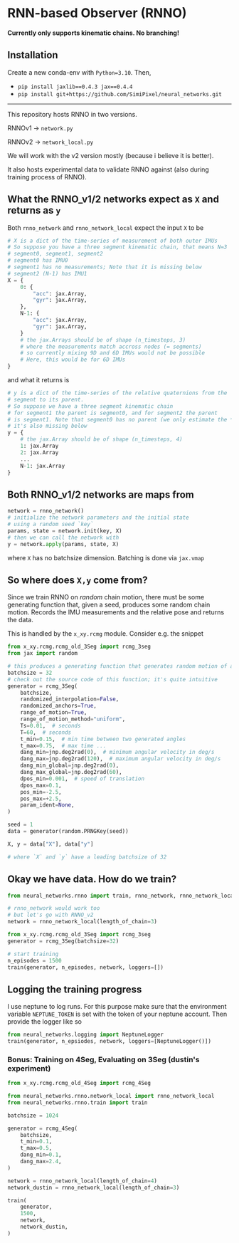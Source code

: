 # RNN-based Observer (RNNO)

**Currently only supports kinematic chains. No branching!**

## Installation

Create a new conda-env with `Python=3.10`.
Then,
- `pip install jaxlib==0.4.3 jax==0.4.4` 
- `pip install git+https://github.com/SimiPixel/neural_networks.git`

---

This repository hosts RNNO in two versions.

RNNOv1 -> `network.py`

RNNOv2 -> `network_local.py`

We will work with the v2 version mostly (because i believe it is better).

It also hosts experimental data to validate RNNO against (also during training process of RNNO).

## What the RNNO_v1/2 networks expect as `X` and returns as `y`
Both `rnno_network` and `rnno_network_local` expect the input `X` to be

```python
# X is a dict of the time-series of measurement of both outer IMUs
# So suppose you have a three segment kinematic chain, that means N=3
# segment0, segment1, segment2
# segment0 has IMU0
# segment1 has no measurements; Note that it is missing below
# segment2 (N-1) has IMU1
X = {
    0: {
        "acc": jax.Array,
        "gyr": jax.Array,
    },
    N-1: {
        "acc": jax.Array,
        "gyr": jax.Array,
    }
    # the jax.Arrays should be of shape (n_timesteps, 3)
    # where the measurements match accross nodes (= segments)
    # so currently mixing 9D and 6D IMUs would not be possible
    # Here, this would be for 6D IMUs
}
```

and what it returns is
```python
# y is a dict of the time-series of the relative quaternions from the
# segment to its parent.
# So suppose we have a three segment kinematic chain
# for segment1 the parent is segment0, and for segment2 the parent
# is segment1. Note that segment0 has no parent (we only estimate the *relative* pose)
# it's also missing below
y = {
    # the jax.Array should be of shape (n_timesteps, 4)
    1: jax.Array
    2: jax.Array
    ...
    N-1: jax.Array 
}
```
## Both RNNO_v1/2 networks are maps from

```python
network = rnno_network()
# initialize the network parameters and the initial state 
# using a random seed `key`
params, state = network.init(key, X)
# then we can call the network with 
y = network.apply(params, state, X)
```
where `X` has no batchsize dimension. Batching is done via `jax.vmap`

## So where does `X,y` come from?
Since we train RNNO on *random* chain motion, there must be some generating function that, given a seed, produces some random chain motion. Records the IMU measurements and the relative pose and returns the data.

This is handled by the `x_xy.rcmg` module. Consider e.g. the snippet

```python
from x_xy.rcmg.rcmg_old_3Seg import rcmg_3seg
from jax import random

# this produces a generating function that generates random motion of a three-segment chain
batchsize = 32
# check out the source code of this function; it's quite intuitive
generator = rcmg_3Seg(
    batchsize,
    randomized_interpolation=False,
    randomized_anchors=True,
    range_of_motion=True,
    range_of_motion_method="uniform",
    Ts=0.01,  # seconds
    T=60,  # seconds
    t_min=0.15,  # min time between two generated angles
    t_max=0.75,  # max time ...
    dang_min=jnp.deg2rad(0),  # minimum angular velocity in deg/s
    dang_max=jnp.deg2rad(120),  # maximum angular velocity in deg/s
    dang_min_global=jnp.deg2rad(0),
    dang_max_global=jnp.deg2rad(60),
    dpos_min=0.001,  # speed of translation
    dpos_max=0.1,
    pos_min=-2.5,
    pos_max=+2.5,
    param_ident=None,
)

seed = 1
data = generator(random.PRNGKey(seed))

X, y = data["X"], data["y"]

# where `X` and `y` have a leading batchsize of 32
```

## Okay we have data. How do we train?

```python
from neural_networks.rnno import train, rnno_network, rnno_network_local

# rnno_network would work too
# but let's go with RNNO_v2
network = rnno_network_local(length_of_chain=3)

from x_xy.rcmg.rcmg_old_3Seg import rcmg_3seg
generator = rcmg_3Seg(batchsize=32)

# start training
n_episodes = 1500
train(generator, n_episodes, network, loggers=[])
```

## Logging the training progress
I use neptune to log runs. For this purpose make sure that the environment variable `NEPTUNE_TOKEN` is set with the token of your neptune account.
Then provide the logger like so
```python
from neural_networks.logging import NeptuneLogger
train(generator, n_epsiodes, network, loggers=[NeptuneLogger()])
```

### Bonus: Training on 4Seg, Evaluating on 3Seg (dustin's experiment)

```python
from x_xy.rcmg.rcmg_old_4Seg import rcmg_4Seg

from neural_networks.rnno.network_local import rnno_network_local
from neural_networks.rnno.train import train

batchsize = 1024

generator = rcmg_4Seg(
    batchsize,
    t_min=0.1,
    t_max=0.5,
    dang_min=0.1,
    dang_max=2.4,
)

network = rnno_network_local(length_of_chain=4)
network_dustin = rnno_network_local(length_of_chain=3)

train(
    generator,
    1500,
    network,
    network_dustin,
)
```